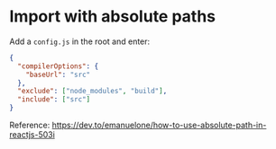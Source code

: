 # Import with absolute paths

Add a `config.js` in the root and enter:
```Json
{
  "compilerOptions": {
    "baseUrl": "src"
  },
  "exclude": ["node_modules", "build"],
  "include": ["src"]
}
```

Reference: https://dev.to/emanuelone/how-to-use-absolute-path-in-reactjs-503i
